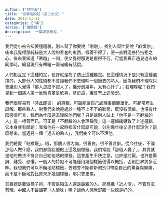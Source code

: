 ```yaml
---
author: ["柯棋瀚"]
title: "從寒暄說起（髙二水文）"
date: 2013-11-21
categories: ["襍"]
series: ["講閒譚"]
description: '一篇課堂練習。'
---
```


我們從小被告知要懂禮貌，別人幫了你要說「謝謝」，找別人幫忙要說「麻煩你」。後來我覺得那純粹是大人間的客套的東西，假得不得了，便一直對這些持抗拒之心。後來我知道「寒暄」一詞，便又覺得那更是假得不行。可當我真正遇見過去的同學時，纔發現只有寒暄一兩句纔有話說。

人們相互定下這種約定，也許就是為了防止這種尷尬。在這種情況下是只有這種選擇的，大部分人的性情都不會讓我們不去理睬一個過去的熟人，因為我們不理睬只會讓別人覺得「那人怎麼不認人了，纔分別幾年，太有心計了」；若理睬呢？我們見到一個熟人第一反應肯定是欣喜，基於這，纔會有上述情況。

我們很容易有「非此即彼」 的邏輯，可雖能讓自己處理事情簡單化，可卻常產生誤解。那些熟人，對我們來說是處於一種不上不下的狀態，旣沒有價值，也沒有什麼感情可言，我們為什麼還去理睬他們呢？只是讓別人貼上「他不是一下翻臉的人」這一標籤而已，可正是「不翻臉的人會理睬我」這一邏輯纔導致了上述邏輯。它本身就有問題：我和他在一起時都沒什麼話可說，分別幾年後又憑什麼理你？這麼想來，當遇見一個「過去的熟人」，我們完全可以不理他。

我們總愛「貼標籤」，哦，那個人很內向，很善良，很不善言辭。從今往後，不論那個人做什麼，我們都能給他貼上這幾個標籤。我們常說「那個人變了」，其實就是他的做法不符合自己給他貼的標籤。這會產生不快之意，也許是討厭，也許是驚訝、難受、恐懼。一個人的特點不可能僅用幾個標籤便得以概括，否則世界將多乏味。我想我們可以不斷地貼標籤，去體會不斷嶄新的別□帶給自己的驚喜與樂趣，而不是不斷地對比原來那幾個標籤，那只會更累。

其實總是要做樣子的，不管是陌生人還是最親的人，那樣纔「近人情」，不管有沒有理。中國人不最講究「人情味」嗎？讓他人感覺舒服一些總是好的。